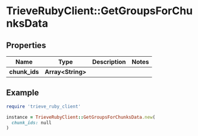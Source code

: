 # TrieveRubyClient::GetGroupsForChunksData

## Properties

| Name | Type | Description | Notes |
| ---- | ---- | ----------- | ----- |
| **chunk_ids** | **Array&lt;String&gt;** |  |  |

## Example

```ruby
require 'trieve_ruby_client'

instance = TrieveRubyClient::GetGroupsForChunksData.new(
  chunk_ids: null
)
```

